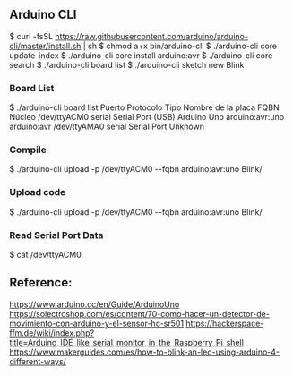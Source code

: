 ## Arduino CLI

$ curl -fsSL https://raw.githubusercontent.com/arduino/arduino-cli/master/install.sh | sh
$ chmod a+x bin/arduino-cli
$ ./arduino-cli core update-index
$ ./arduino-cli core install arduino:avr
$ ./arduino-cli core search
$ ./arduino-cli board list
$ ./arduino-cli sketch new Blink

### Board List
$ ./arduino-cli board list
Puerto       Protocolo Tipo              Nombre de la placa FQBN            Núcleo
/dev/ttyACM0 serial    Serial Port (USB) Arduino Uno        arduino:avr:uno arduino:avr
/dev/ttyAMA0 serial    Serial Port       Unknown

### Compile
$ ./arduino-cli upload -p /dev/ttyACM0 --fqbn arduino:avr:uno Blink/

### Upload code
$ ./arduino-cli upload -p /dev/ttyACM0 --fqbn arduino:avr:uno Blink/

### Read Serial Port Data
$ cat /dev/ttyACM0


## Reference:
https://www.arduino.cc/en/Guide/ArduinoUno
https://solectroshop.com/es/content/70-como-hacer-un-detector-de-movimiento-con-arduino-y-el-sensor-hc-sr501
https://hackerspace-ffm.de/wiki/index.php?title=Arduino_IDE_like_serial_monitor_in_the_Raspberry_Pi_shell
https://www.makerguides.com/es/how-to-blink-an-led-using-arduino-4-different-ways/
